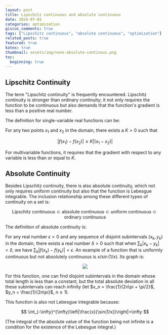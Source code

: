 ```yaml
---
layout: post
title: Lipschitz continuous and absolute continuous
date: 2024-07-01
categories: optimization
giscus_comments: true
tags: ["Lipschitz continuous", "absolute continuous", "optimization"]
related_posts: true
featured: true
katex: true
thumbnail: assets/img/none-absolute-continous.png
toc:
  beginning: true
---
```


## Lipschitz Continuity
The term "Lipschitz continuity" is frequently encountered. Lipschitz continuity is stronger than ordinary continuity; it not only requires the function to be continuous but also demands that the function's gradient is less than a positive real number.

The definition for single-variable real functions can be:

For any two points $x_1$ and $x_2$ in the domain, there exists a $K > 0$ such that

$$
|f(x_1)-f(x_2)|\leq K|(x_1-x_2)|
$$

For multivariable functions, it requires that the gradient with respect to any variable is less than or equal to $K$.

## Absolute Continuity
Besides Lipschitz continuity, there is also absolute continuity, which not only requires uniform continuity but also that the function is Lebesgue integrable. The inclusion relationship among these different types of continuity on a set is:

$$
\text{Lipschitz continuous}\subset\text{absolute continuous}\subset\text{uniform continuous}\subset\text{ordinary continuous}
$$


The definition of absolute continuity is:

For any real number $\epsilon > 0$ and any sequence of disjoint subintervals $(x_k, y_k)$ in the domain, there exists a real number $\delta > 0$ such that when $\sum_k |x_k - y_k| < \delta$, we have $\sum_k |f(x_k) - f(y_k)| < \epsilon$.
An example of a function that is uniformly continuous but not absolutely continuous is $x / \sin(1/x)$. Its graph is:

<p align="center">
  <img src="https://raw.githubusercontent.com/RobinChen121/robinchen121.github.io/master/assets/img/none-absolute-continous.png" />
</p>

For this function, one can find disjoint subintervals in the domain whose total length is less than a constant, but the total absolute deviation in all these subintervals can reach infinity (let $x_n = \frac{1}{2n\pi + \pi/2}$, $y_n = \frac{1}{2n\pi}$, $n \geq 1$).

This function is also not Lebesgue integrable because:

$$
\int_{-\infty}^{\infty}\left|\frac{x}{\sin(1/x)}\right|=\infty
$$

(The integral of the absolute value of the function being not infinite is a condition for the existence of the Lebesgue integral.)